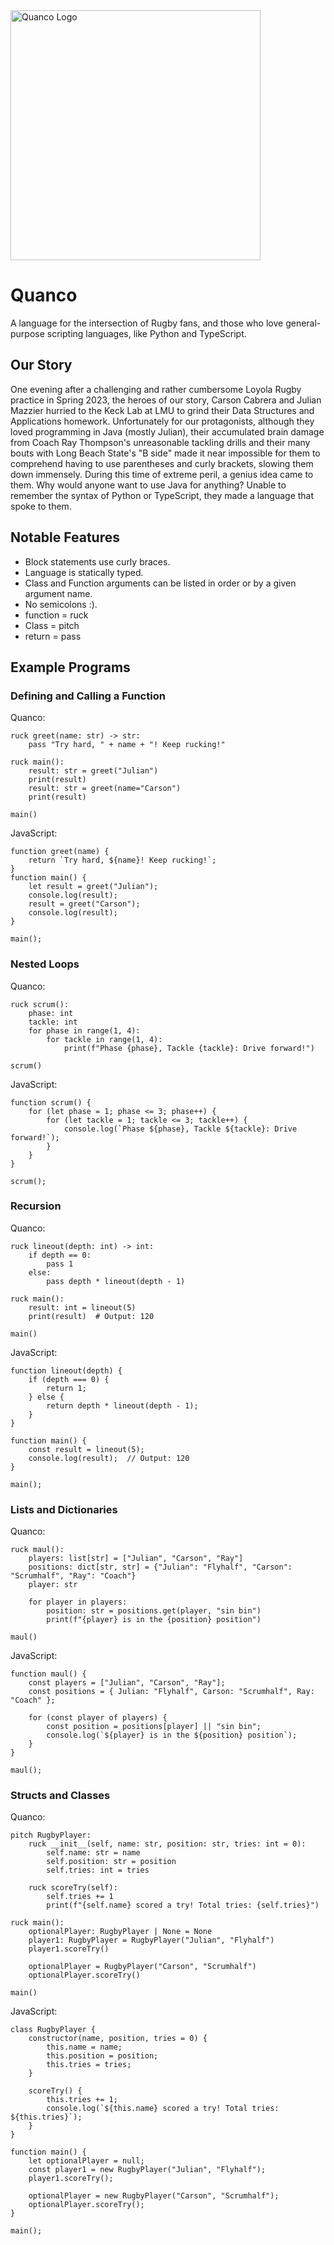 <img src="https://github.com/c44rson/Quanco/blob/main/docs/QuancoLogo.png" alt="Quanco Logo" width="400" height="400">

# Quanco
A language for the intersection of Rugby fans, and those who love general-purpose scripting languages, like Python and TypeScript.

## Our Story
One evening after a challenging and rather cumbersome Loyola Rugby practice in Spring 2023, the heroes of our story, Carson Cabrera and Julian Mazzier hurried to the Keck Lab at LMU to grind their Data Structures and Applications homework. Unfortunately for our protagonists, although they loved programming in Java (mostly Julian), their accumulated brain damage from Coach Ray Thompson's unreasonable tackling drills and their many bouts with Long Beach State's "B side" made it near impossible for them to comprehend having to use parentheses and curly brackets, slowing them down immensely. During this time of extreme peril, a genius idea came to them. Why would anyone want to use Java for anything? Unable to remember the syntax of Python or TypeScript, they made a language that spoke to them.

## Notable Features
* Block statements use curly braces.
* Language is statically typed.
* Class and Function arguments can be listed in order or by a given argument name.
* No semicolons :).
* function = ruck
* Class = pitch
* return = pass

## Example Programs
### Defining and Calling a Function
Quanco:
```
ruck greet(name: str) -> str:
    pass "Try hard, " + name + "! Keep rucking!"

ruck main():
    result: str = greet("Julian")
    print(result)
    result: str = greet(name="Carson")
    print(result)

main()
```
JavaScript:
```
function greet(name) {
    return `Try hard, ${name}! Keep rucking!`;
}
function main() {
    let result = greet("Julian");
    console.log(result);
    result = greet("Carson");
    console.log(result);
}

main();
```
### Nested Loops
Quanco:
```
ruck scrum():
    phase: int
    tackle: int
    for phase in range(1, 4):
        for tackle in range(1, 4):
            print(f"Phase {phase}, Tackle {tackle}: Drive forward!")

scrum()
```
JavaScript:
```
function scrum() {
    for (let phase = 1; phase <= 3; phase++) {
        for (let tackle = 1; tackle <= 3; tackle++) {
            console.log(`Phase ${phase}, Tackle ${tackle}: Drive forward!`);
        }
    }
}

scrum();
```
### Recursion
Quanco:
```
ruck lineout(depth: int) -> int:
    if depth == 0:
        pass 1
    else:
        pass depth * lineout(depth - 1)

ruck main():
    result: int = lineout(5)
    print(result)  # Output: 120

main()
```
JavaScript:
```
function lineout(depth) {
    if (depth === 0) {
        return 1;
    } else {
        return depth * lineout(depth - 1);
    }
}

function main() {
    const result = lineout(5);
    console.log(result);  // Output: 120
}

main();
```
### Lists and Dictionaries
Quanco:
```
ruck maul():
    players: list[str] = ["Julian", "Carson", "Ray"]
    positions: dict[str, str] = {"Julian": "Flyhalf", "Carson": "Scrumhalf", "Ray": "Coach"}
    player: str

    for player in players:
        position: str = positions.get(player, "sin bin")
        print(f"{player} is in the {position} position")

maul()
```
JavaScript:
```
function maul() {
    const players = ["Julian", "Carson", "Ray"];
    const positions = { Julian: "Flyhalf", Carson: "Scrumhalf", Ray: "Coach" };

    for (const player of players) {
        const position = positions[player] || "sin bin";
        console.log(`${player} is in the ${position} position`);
    }
}

maul();
```
### Structs and Classes
Quanco:
```
pitch RugbyPlayer:
    ruck __init__(self, name: str, position: str, tries: int = 0):
        self.name: str = name
        self.position: str = position
        self.tries: int = tries

    ruck scoreTry(self):
        self.tries += 1
        print(f"{self.name} scored a try! Total tries: {self.tries}")

ruck main():
    optionalPlayer: RugbyPlayer | None = None
    player1: RugbyPlayer = RugbyPlayer("Julian", "Flyhalf")
    player1.scoreTry()

    optionalPlayer = RugbyPlayer("Carson", "Scrumhalf")
    optionalPlayer.scoreTry()

main()
```
JavaScript:
```
class RugbyPlayer {
    constructor(name, position, tries = 0) {
        this.name = name;
        this.position = position;
        this.tries = tries;
    }

    scoreTry() {
        this.tries += 1;
        console.log(`${this.name} scored a try! Total tries: ${this.tries}`);
    }
}

function main() {
    let optionalPlayer = null;
    const player1 = new RugbyPlayer("Julian", "Flyhalf");
    player1.scoreTry();

    optionalPlayer = new RugbyPlayer("Carson", "Scrumhalf");
    optionalPlayer.scoreTry();
}

main();
```
